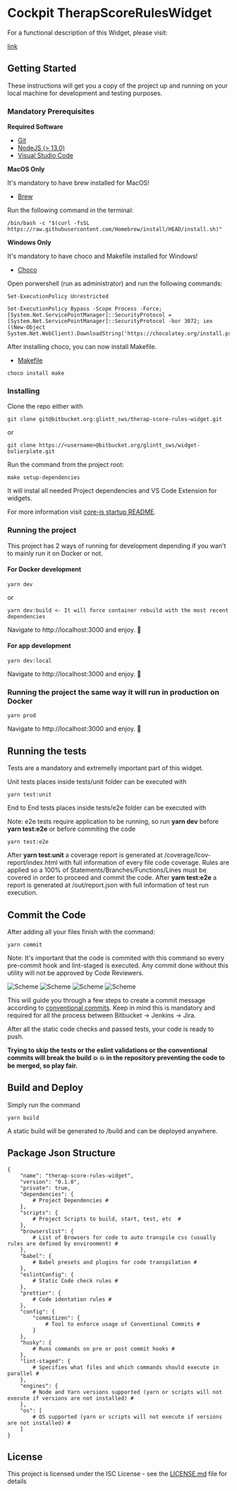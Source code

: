 # Cockpit TherapScoreRulesWidget

For a functional description of this Widget, please visit:

[link](https://glinttdev.atlassian.net/wiki/spaces/SC/pages/123456)

## Getting Started

These instructions will get you a copy of the project up and running on your local machine for development and testing purposes.

### **Mandatory Prerequisites**

**Required Software**

-   [Git](https://git-scm.com/)
-   [NodeJS (> 13.0)](https://nodejs.org/en/download/current/)
-   [Visual Studio Code](https://code.visualstudio.com/)

**MacOS Only**

It's mandatory to have brew installed for MacOS!

-    [Brew](https://brew.sh/)

Run the following command in the terminal:

```
/bin/bash -c "$(curl -fsSL https://raw.githubusercontent.com/Homebrew/install/HEAD/install.sh)"
```

**Windows Only**

It's mandatory to have choco and Makefile installed for Windows!

-   [Choco](https://chocolatey.org/)

Open porwershell (run as administrator) and run the following commands:

```
Set-ExecutionPolicy Unrestricted
```
```
Set-ExecutionPolicy Bypass -Scope Process -Force; [System.Net.ServicePointManager]::SecurityProtocol = [System.Net.ServicePointManager]::SecurityProtocol -bor 3072; iex ((New-Object System.Net.WebClient).DownloadString('https://chocolatey.org/install.ps1'))
```

After installing choco, you can now install Makefile.

-   [Makefile](https://community.chocolatey.org/packages/make)
```
choco install make
```

### Installing

Clone the repo either with

```
git clone git@bitbucket.org:glintt_sws/therap-score-rules-widget.git
```

or

```
git clone https://<username>@bitbucket.org/glintt_sws/widget-bolierplate.git
```

Run the command from the project root:

```
make setup-dependencies
```

It will instal all needed Project dependencies and VS Code Extension for widgets.

For more information visit [core-js startup README](https://bitbucket.org/glintt_sws/core-js/src/master/packages/startup/README.md).

### Running the project

This project has 2 ways of running for development depending if you wan't to mainly run it on Docker or not.

#### For Docker development

```
yarn dev
```

or 

```
yarn dev:build <- It will force container rebuild with the most recent dependencies
```

Navigate to http://localhost:3000 and enjoy. :rocket:

#### For app development

```
yarn dev:local
```

Navigate to http://localhost:3000 and enjoy. :rocket:

### Running the project the same way it will run in production on Docker

```
yarn prod
```

Navigate to http://localhost:3000 and enjoy. :rocket:

## Running the tests

Tests are a mandatory and extremelly important part of this widget.

Unit tests places inside tests/unit folder can be executed with

```
yarn test:unit
```

End to End tests places inside tests/e2e folder can be executed with

Note: e2e tests require application to be running, so run **yarn dev** before **yarn test:e2e** or before commiting the code

```
yarn test:e2e
```

After **yarn test:unit** a coverage report is generated at /coverage/lcov-report/index.html with full information of every file code coverage.
Rules are applied so a 100% of Statements/Branches/Functions/Lines must be covered in order to proceed and commit the code.
After **yarn test:e2e** a report is generated at /out/report.json with full information of test run execution.

## Commit the Code

After adding all your files finish with the command:

```
yarn commit
```

Note: It's important that the code is commited with this command so every pre-commit hook and lint-staged is executed. Any commit done without this utility will not be approved by Code Reviewers.

![Scheme](docs/images/commitizen1.JPG)
![Scheme](docs/images/commitizen2.JPG)
![Scheme](docs/images/commitizen3.JPG)
![Scheme](docs/images/commitizen4.JPG)

This will guide you through a few steps to create a commit message according to [conventional commits](https://www.conventionalcommits.org/). Keep in mind this is mandatory and required for all the process between Bitbucket -> Jenkins -> Jira.

After all the static code checks and passed tests, your code is ready to push.

**Trying to skip the tests or the eslint validations or the conventional commits will break the build :boom: :boom: in the repository preventing the code to be merged, so play fair.**

## Build and Deploy

Simply run the command

```
yarn build
```

A static build will be generated to /build and can be deployed anywhere.

## Package Json Structure 

````
{
    "name": "therap-score-rules-widget",
    "version": "0.1.0",
    "private": true,
    "dependencies": {
        # Project Dependencies #
    },
    "scripts": {
        # Project Scripts to build, start, test, etc  #
    },
    "browserslist": {
        # List of Browsers for code to auto transpile css (usually rules are defined by environment) #
    },
    "babel": {
        # Babel presets and plugins for code transpilation #
    },
    "eslintConfig": {
        # Static Code check rules #
    },
    "prettier": {
        # Code identation rules #
    },
    "config": {
        "commitizen": {
            # Tool to enforce usage of Conventional Commits #
        }
    },
    "husky": {
        # Runs commands on pre or post commit hooks #
    },
    "lint-staged": {
        # Specifies what files and which commands should execute in parallel #
    },
    "engines": {
        # Node and Yarn versions supported (yarn or scripts will not execute if versions are not installed) #
    },
    "os": [
        # OS supported (yarn or scripts will not execute if versions are not installed) #
    ]
}
````

## License

This project is licensed under the ISC License - see the [LICENSE.md](LICENSE.md) file for details

